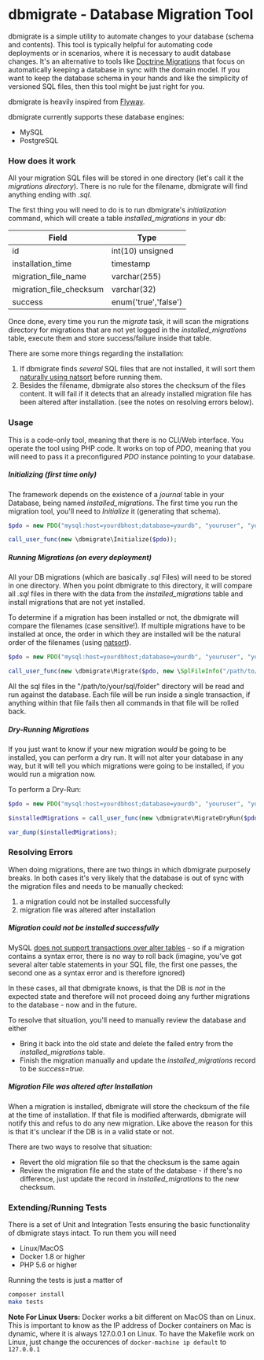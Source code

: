 # dbmigrate - Database Migration Tool

dbmigrate is a simple utility to automate changes to your database (schema and contents). This tool is typically
helpful for automating code deployments or in scenarios, where it is necessary to audit database changes. It's an alternative
to tools like [Doctrine Migrations](http://doctrine-orm.readthedocs.io/projects/doctrine-migrations/en/latest/reference/generating_migrations.html)
that focus on automatically keeping a database in sync with the domain model. If you want to keep the database schema
in your hands and like the simplicity of versioned SQL files, then this tool might be just right for you.

dbmigrate is heavily inspired from [Flyway](http://flywaydb.org/).

dbmigrate currently supports these database engines:

* MySQL
* PostgreSQL

### How does it work

All your migration SQL files will be stored in one directory (let's call it the *migrations directory*).
There is no rule for the filename, dbmigrate will find anything ending with *.sql*.

The first thing you will need to do is to run dbmigrate's *initialization* command, which will create a table
*installed_migrations* in your db:

| Field                   | Type                 |
|-------------------------|----------------------|
| id                      | int(10) unsigned     |
| installation_time       | timestamp            |
| migration_file_name     | varchar(255)         |
| migration_file_checksum | varchar(32)          |
| success                 | enum('true','false') |

Once done, every time you run the *migrate* task, it will scan the migrations directory for migrations that
are not yet logged in the *installed_migrations* table, execute them and store success/failure inside that table.

There are some more things regarding the installation:

1. If dbmigrate finds *several* SQL files that are not installed, it will sort them [naturally using natsort](http://php.net/manual/de/function.natsort.php) before running them.
1. Besides the filename, dbmigrate also stores the checksum of the files content. It will fail if it detects that an already installed migration file has been altered after installation. (see the notes on resolving errors below).


### Usage
This is a code-only tool, meaning that there is no CLI/Web interface. You operate the tool using PHP code. It works on
top of *PDO*, meaning that you will need to pass it a preconfigured *PDO* instance pointing to your database.


##### Initializing (first time only)

The framework depends on the existence of a *journal* table in your Database, being named *installed_migrations*. The first
time you run the migration tool, you'll need to *Initialize* it (generating that schema).

```php
$pdo = new PDO("mysql:host=yourdbhost;database=yourdb", "youruser", "yourpass");

call_user_func(new \dbmigrate\Initialize($pdo));
```

##### Running Migrations (on every deployment)

All your DB migrations (which are basically *.sql* Files) will need to be stored in one directory.
When you point dbmigrate to this directory, it will compare all *.sql* files in there with the data from
the *installed_migrations* table and install migrations that are not yet installed.

To determine if a migration has been installed or not, the dbmigrate will compare the filenames (case sensitive!).
If multiple migrations have to be installed at once, the order in which they are installed will be the natural order of the filenames (using [natsort](http://php.net/natsort)).

```php
$pdo = new PDO("mysql:host=yourdbhost;database=yourdb", "youruser", "yourpass");

call_user_func(new \dbmigrate\Migrate($pdo, new \SplFileInfo("/path/to/your/sql/folder")));
```

All the sql files in the "/path/to/your/sql/folder" directory will be read and run against the
database. Each file will be run inside a single transaction, if anything within that file
fails then all commands in that file will be rolled back.

##### Dry-Running Migrations

If you just want to know if your new migration *would* be going to be installed, you can perform a
dry run. It will not alter your database in any way, but it will tell you which migrations were
going to be installed, if you would run a migration now.

To perform a Dry-Run:

```php
$pdo = new PDO("mysql:host=yourdbhost;database=yourdb", "youruser", "yourpass");

$installedMigrations = call_user_func(new \dbmigrate\MigrateDryRun($pdo, new \SplFileInfo("/path/to/your/sql/folder")));

var_dump($installedMigrations);
```


### Resolving Errors

When doing migrations, there are two things in which dbmigrate purposely breaks. In both
cases it's very likely that the database is out of sync with the migration files and needs
to be manually checked:

1. a migration could not be installed successfully
1. migration file was altered after installation

##### Migration could not be installed successfully

MySQL [does not support transactions over alter tables](http://dev.mysql.com/doc/refman/5.7/en/cannot-roll-back.html) -
so if a migration contains a syntax error, there is no way to roll back (imagine, you've got several alter table statements
in your SQL file, the first one passes, the second one as a syntax error and is therefore ignored)

In these cases, all that dbmigrate knows, is that the DB is *not* in the expected state
and therefore will not proceed doing any further migrations to the database - now and in the future.

To resolve that situation, you'll need to manually review the database and either

* Bring it back into the old state and delete the failed entry from the *installed_migrations* table.
* Finish the migration manually and update the *installed_migrations* record to be *success=true*.

##### Migration File was altered after Installation

When a migration is installed, dbmigrate will store the checksum of the file at the time
of installation. If that file is modified afterwards, dbmigrate will notify this and refus
to do any new migration. Like above the reason for this is that it's unclear if the DB is in a valid
state or not.

There are two ways to resolve that situation:

* Revert the old migration file so that the checksum is the same again
* Review the migration file and the state of the database - if there's no difference, just update the record in *installed_migrations* to the new checksum.

### Extending/Running Tests

There is a set of Unit and Integration Tests ensuring the basic functionality of dbmigrate stays intact. To run them you will need

* Linux/MacOS
* Docker 1.8 or higher
* PHP 5.6 or higher

Running the tests is just a matter of

```bash
composer install
make tests
```

**Note For Linux Users:** Docker works a bit different on MacOS than on Linux. This is important to know as the IP address of Docker
containers on Mac is dynamic, where it is always 127.0.0.1 on Linux. To have the Makefile work on Linux, just change the occurences
of `docker-machine ip default` to `127.0.0.1`
